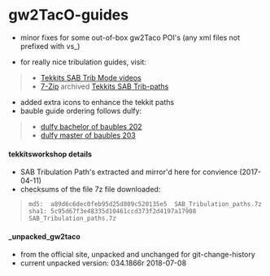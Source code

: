 # gw2TacO-guides

* minor fixes for some out-of-box gw2Taco POI's (any xml files not prefixed with vs_) 

* for really nice tribulation guides, visit:
> * [Tekkits SAB Trib Mode videos](http://tekkitsworkshop.net/index.php/guild-wars-2/jumping-puzzles/super-adventure-box/124-super-adventure-box-tribulation-guides-taco-routes)
>* [7-Zip](http://7-Zip.org) archived [Tekkits SAB Trib-paths](http://tekkitsworkshop.net/download/SAB_Tribulation_paths.7z)
* added extra icons to enhance the tekkit paths
* bauble guide ordering follows dulfy:
> * [dulfy bachelor of baubles 202](http://dulfy.net/2013/09/07/gw2-bachelor-of-baubles-world-2-achievement-guide)
> * [dulfy master of baubles 203](http://dulfy.net/2013/09/17/gw2-master-of-baubles-world-2-achievement-guide)

#### tekkitsworkshop details
* SAB Tribulation Path's extracted and mirror'd here for convience (2017-04-11)
* checksums of the file 7z file downloaded:
> ```
> md5:  a89d6c6dec0feb95d25d809c520135e5  SAB_Tribulation_paths.7z
> sha1: 5c95d67f3e48335d10461ccd373f2d4197a17908  SAB_Tribulation_paths.7z
>```


#### _unpacked_gw2taco
* from the official site, unpacked and unchanged for git-change-history
* current unpacked version: 034.1866r 2018-07-08
